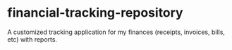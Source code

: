 # financial-tracking-repository
A customized tracking application for my finances (receipts, invoices, bills, etc) with reports.
